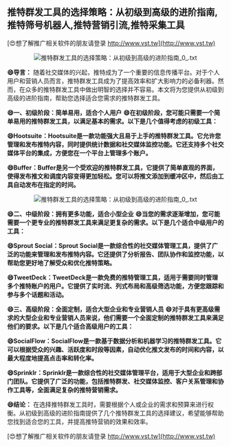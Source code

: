 ## **推特群发工具的选择策略：从初级到高级的进阶指南,推特筛号机器人,推特营销引流,推特采集工具**

[😍想了解推广相关软件的朋友请登录 http://www.vst.tw](http://www.vst.tw)

 <center><img src="https://vst.tw/MP4/tuiguang/png/1.png" alt="推特群发工具的选择策略：从初级到高级的进阶指南_0_.txt"></center>

**😄导言：**
随着社交媒体的兴起，推特成为了一个重要的信息传播平台。对于个人用户和营销人员而言，推特群发工具成为了提高效率和扩大影响力的必备利器。然而，在众多的推特群发工具中做出明智的选择并不容易。本文将为您提供从初级到高级的进阶指南，帮助您选择适合您需求的推特群发工具。

**😄一、初级阶段：简单易用，适合个人用户**
**😄在初级阶段，您可能只需要一个简单易用的推特群发工具，以满足基本的需求。以下是几个值得考虑的初级工具：**

**😄Hootsuite：Hootsuite是一款功能强大且易于上手的推特群发工具。它允许您管理和发布推特内容，同时提供统计数据和社交媒体监控功能。它还支持多个社交媒体平台的集成，方便您在一个平台上管理多个账户。**

**😄Buffer：Buffer是另一个受欢迎的推特群发工具，它提供了简单直观的界面，使得发布推文和调度内容变得更加轻松。您可以将推文添加到缓冲区中，然后由工具自动发布在指定的时间。**

 <center><img src="https://vst.tw/MP4/tuiguang/png/7.png" alt="推特群发工具的选择策略：从初级到高级的进阶指南_0_.txt"></center>

**😄二、中级阶段：拥有更多功能，适合小型企业**
**😄当您的需求逐渐增加，您可能需要一个更专业的推特群发工具来满足更复杂的需求。以下是几个适合中级用户的工具：**

**😄Sprout Social：Sprout Social是一款综合性的社交媒体管理工具，提供了广泛的功能来管理和发布推特内容。它还提供了分析报告、团队协作和监控功能，以帮助您更好地了解受众和优化推特策略。**

**😄TweetDeck：TweetDeck是一款免费的推特管理工具，适用于需要同时管理多个推特账户的用户。它提供了实时流、列式布局和高级筛选功能，方便您跟踪和参与多个话题和活动。**

**😄三、高级阶段：全面定制，适合大型企业和专业营销人员**
**😄对于具有更高级需求的大型企业和专业营销人员来说，他们需要一个全面定制的推特群发工具来满足他们的要求。以下是几个适合高级用户的工具：**

**😄SocialFlow：SocialFlow是一款基于数据分析和机器学习的推特群发工具。它可以根据受众的兴趣、活跃度和时段等因素，自动优化推文发布的时间和内容，以最大程度地提高点击率和转化率。**

**😄Sprinklr：Sprinklr是一款综合性的社交媒体管理平台，适用于大型企业和跨部门团队。它提供了广泛的功能，包括推特群发、社交媒体监控、客户关系管理和协作工具等，全面满足复杂的推特营销需求。**

**😄结论：**
在选择推特群发工具时，需要根据个人或企业的需求和预算来进行权衡。从初级到高级的进阶指南提供了几个推特群发工具的选择建议，希望能够帮助您找到适合您的工具，并提高推特营销的效果和效率。

[😍想了解推广相关软件的朋友请登录 http://www.vst.tw](http://www.vst.tw)



